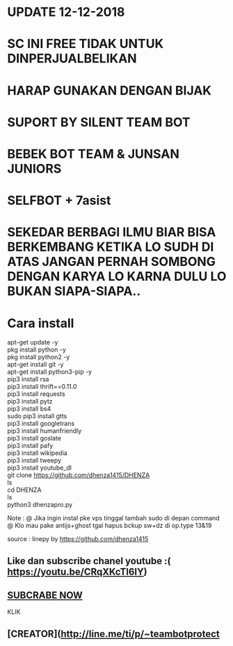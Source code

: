 # UPDATE 12-12-2018<br>
# SC INI FREE TIDAK UNTUK DINPERJUALBELIKAN<br>
# HARAP GUNAKAN DENGAN BIJAK<br>
# SUPORT BY SILENT TEAM BOT<br>
# BEBEK BOT TEAM & JUNSAN JUNIORS<br>
# SELFBOT + 7asist <br>
# SEKEDAR BERBAGI ILMU BIAR BISA BERKEMBANG KETIKA LO SUDH DI ATAS JANGAN PERNAH SOMBONG DENGAN KARYA LO KARNA DULU LO BUKAN SIAPA-SIAPA.. <br>


# Cara install <br>

apt-get update -y <br>
pkg install python -y <br>
pkg install python2 -y <br>
apt-get install git -y <br>
apt-get install python3-pip -y <br> 
pip3 install rsa <br> 
pip3 install thrift==0.11.0 <br> 
pip3 install requests <br> 
pip3 install pytz <br> 
pip3 install bs4 <br> 
sudo pip3 install gtts <br> 
pip3 install googletrans <br> 
pip3 install humanfriendly<br> 
pip3 install goslate<br> 
pip3 install pafy<br> 
pip3 install wikipedia <br> 
pip3 install tweepy<br> 
pip3 install youtube_dl<br> 
git clone https://github.com/dhenza1415/DHENZA<br> 
ls<br> 
cd DHENZA<br> 
ls<br> 
python3 dhenzapro.py<br> 






Note : @ Jika ingin instal pke vps tinggal tambah sudo di depan command<br> 
       @ Klo mau pake antijs+ghost tgal hapus bckup sw+dz di op.type 13&19<br>

source : linepy by https://github.com/dhenza1415<br>
## Like dan subscribe chanel youtube :( https://youtu.be/CRqXKcTl6IY)<br>
## [SUBCRABE NOW](https://www.youtube.com/dhenzapurnama)
KLIK
## [CREATOR](http://line.me/ti/p/~teambotprotect
